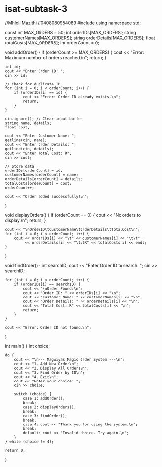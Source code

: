 # isat-subtask-3
//Mhloli Mazithi
//0408080954089
#include <iostream>
using namespace std;

const int MAX_ORDERS = 50;
int orderIDs[MAX_ORDERS];
string customerNames[MAX_ORDERS];
string orderDetails[MAX_ORDERS];
float totalCosts[MAX_ORDERS];
int orderCount = 0;

void addOrder() {
    if (orderCount >= MAX_ORDERS) {
        cout << "Error: Maximum number of orders reached.\n";
        return;
    }

    int id;
    cout << "Enter Order ID: ";
    cin >> id;

    // Check for duplicate ID
    for (int i = 0; i < orderCount; i++) {
        if (orderIDs[i] == id) {
            cout << "Error: Order ID already exists.\n";
            return;
        }
    }

    cin.ignore(); // Clear input buffer
    string name, details;
    float cost;

    cout << "Enter Customer Name: ";
    getline(cin, name);
    cout << "Enter Order Details: ";
    getline(cin, details);
    cout << "Enter Total Cost: R";
    cin >> cost;

    // Store data
    orderIDs[orderCount] = id;
    customerNames[orderCount] = name;
    orderDetails[orderCount] = details;
    totalCosts[orderCount] = cost;
    orderCount++;

    cout << "Order added successfully!\n";
}

void displayOrders() {
    if (orderCount == 0) {
        cout << "No orders to display.\n";
        return;
    }

    cout << "\nOrderID\tCustomerName\tOrderDetails\tTotalCost\n";
    for (int i = 0; i < orderCount; i++) {
        cout << orderIDs[i] << "\t" << customerNames[i] << "\t\t"
             << orderDetails[i] << "\t\tR" << totalCosts[i] << endl;
    }
}

void findOrder() {
    int searchID;
    cout << "Enter Order ID to search: ";
    cin >> searchID;

    for (int i = 0; i < orderCount; i++) {
        if (orderIDs[i] == searchID) {
            cout << "\nOrder Found:\n";
            cout << "Order ID: " << orderIDs[i] << "\n";
            cout << "Customer Name: " << customerNames[i] << "\n";
            cout << "Order Details: " << orderDetails[i] << "\n";
            cout << "Total Cost: R" << totalCosts[i] << "\n";
            return;
        }
    }

    cout << "Error: Order ID not found.\n";
}

int main() {
    int choice;

    do {
        cout << "\n--- Magwiyas Magic Order System ---\n";
        cout << "1. Add New Order\n";
        cout << "2. Display All Orders\n";
        cout << "3. Find Order by ID\n";
        cout << "4. Exit\n";
        cout << "Enter your choice: ";
        cin >> choice;

        switch (choice) {
            case 1: addOrder();
            break;
            case 2: displayOrders();
            break;
            case 3: findOrder();
            break;
            case 4: cout << "Thank you for using the system.\n";
            break;
            default: cout << "Invalid choice. Try again.\n";
        }
    } while (choice != 4);

    return 0;
}
